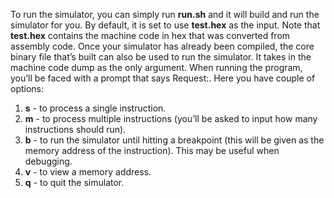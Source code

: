 To run the simulator, you can simply run **run.sh** and it will build and run the simulator
for you. By default, it is set to use **test.hex** as the input. Note that **test.hex** 
contains the machine code in hex that was converted from assembly code. Once your simulator has
already been compiled, the core binary file that’s built can also be used to run the
simulator. It takes in the machine code dump as the only argument.
When running the program, you’ll be faced with a prompt that says Request:. Here
you have couple of options:
1. **s** - to process a single instruction.
2. **m** - to process multiple instructions (you’ll be asked to input how many instructions should run).
3. **b** - to run the simulator until hitting a breakpoint (this will be given as the memory
address of the instruction). This may be useful when debugging.
4. **v** - to view a memory address.
5. **q** - to quit the simulator.
